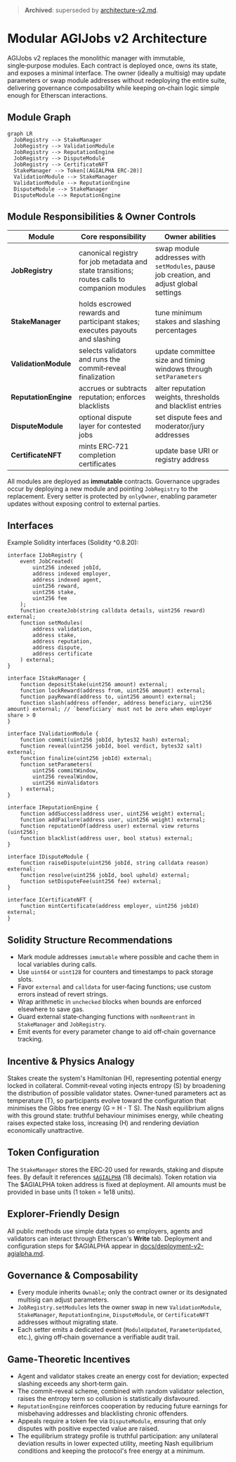 > **Archived**: superseded by [architecture-v2.md](../architecture-v2.md).

# Modular AGIJobs v2 Architecture

AGIJobs v2 replaces the monolithic manager with immutable, single‑purpose modules. Each contract is deployed once, owns its
state, and exposes a minimal interface. The owner (ideally a multisig) may update parameters or swap module addresses without
redeploying the entire suite, delivering governance composability while keeping on‑chain logic simple enough for Etherscan
interactions.

## Module Graph

```mermaid
graph LR
  JobRegistry --> StakeManager
  JobRegistry --> ValidationModule
  JobRegistry --> ReputationEngine
  JobRegistry --> DisputeModule
  JobRegistry --> CertificateNFT
  StakeManager --> Token[(AGIALPHA ERC‑20)]
  ValidationModule --> StakeManager
  ValidationModule --> ReputationEngine
  DisputeModule --> StakeManager
  DisputeModule --> ReputationEngine
```

## Module Responsibilities & Owner Controls

| Module               | Core responsibility                                                                          | Owner abilities                                                                         |
| -------------------- | -------------------------------------------------------------------------------------------- | --------------------------------------------------------------------------------------- |
| **JobRegistry**      | canonical registry for job metadata and state transitions; routes calls to companion modules | swap module addresses with `setModules`, pause job creation, and adjust global settings |
| **StakeManager**     | holds escrowed rewards and participant stakes; executes payouts and slashing                 | tune minimum stakes and slashing percentages                                            |
| **ValidationModule** | selects validators and runs the commit‑reveal finalization                                   | update committee size and timing windows through `setParameters`                        |
| **ReputationEngine** | accrues or subtracts reputation; enforces blacklists                                         | alter reputation weights, thresholds and blacklist entries                              |
| **DisputeModule**    | optional dispute layer for contested jobs                                                    | set dispute fees and moderator/jury addresses                                           |
| **CertificateNFT**   | mints ERC‑721 completion certificates                                                        | update base URI or registry address                                                     |

All modules are deployed as **immutable** contracts. Governance upgrades occur by deploying a new module and pointing `JobRegistry` to the replacement. Every setter is protected by `onlyOwner`, enabling parameter updates without exposing control to external parties.

## Interfaces

Example Solidity interfaces (Solidity ^0.8.20):

```solidity
interface IJobRegistry {
    event JobCreated(
        uint256 indexed jobId,
        address indexed employer,
        address indexed agent,
        uint256 reward,
        uint256 stake,
        uint256 fee
    );
    function createJob(string calldata details, uint256 reward) external;
    function setModules(
        address validation,
        address stake,
        address reputation,
        address dispute,
        address certificate
    ) external;
}

interface IStakeManager {
    function depositStake(uint256 amount) external;
    function lockReward(address from, uint256 amount) external;
    function payReward(address to, uint256 amount) external;
    function slash(address offender, address beneficiary, uint256 amount) external; // `beneficiary` must not be zero when employer share > 0
}

interface IValidationModule {
    function commit(uint256 jobId, bytes32 hash) external;
    function reveal(uint256 jobId, bool verdict, bytes32 salt) external;
    function finalize(uint256 jobId) external;
    function setParameters(
        uint256 commitWindow,
        uint256 revealWindow,
        uint256 minValidators
    ) external;
}

interface IReputationEngine {
    function addSuccess(address user, uint256 weight) external;
    function addFailure(address user, uint256 weight) external;
    function reputationOf(address user) external view returns (uint256);
    function blacklist(address user, bool status) external;
}

interface IDisputeModule {
    function raiseDispute(uint256 jobId, string calldata reason) external;
    function resolve(uint256 jobId, bool uphold) external;
    function setDisputeFee(uint256 fee) external;
}

interface ICertificateNFT {
    function mintCertificate(address employer, uint256 jobId) external;
}
```

## Solidity Structure Recommendations

- Mark module addresses `immutable` where possible and cache them in local variables during calls.
- Use `uint64` or `uint128` for counters and timestamps to pack storage slots.
- Favor `external` and `calldata` for user‑facing functions; use custom errors instead of revert strings.
- Wrap arithmetic in `unchecked` blocks when bounds are enforced elsewhere to save gas.
- Guard external state‑changing functions with `nonReentrant` in `StakeManager` and `JobRegistry`.
- Emit events for every parameter change to aid off‑chain governance tracking.

## Incentive & Physics Analogy

Stakes create the system's Hamiltonian \(H\), representing potential energy locked in collateral. Commit‑reveal voting injects
entropy \(S\) by broadening the distribution of possible validator states. Owner‑tuned parameters act as temperature \(T\), so
participants evolve toward the configuration that minimises the Gibbs free energy \(G = H - T S\). The Nash equilibrium aligns
with this ground state: truthful behaviour minimises energy, while cheating raises expected stake loss, increasing \(H\) and
rendering deviation economically unattractive.

## Token Configuration

The `StakeManager` stores the ERC‑20 used for rewards, staking and dispute fees. By default it references
[`$AGIALPHA`](https://etherscan.io/address/0xA61a3B3a130a9c20768EEBF97E21515A6046a1fA) (18 decimals). Token rotation via
The $AGIALPHA token address is fixed at deployment. All amounts must be provided in base units
(1 token = 1e18 units).

## Explorer‑Friendly Design

All public methods use simple data types so employers, agents and validators can interact through Etherscan's **Write** tab.
Deployment and configuration steps for $AGIALPHA appear in [docs/deployment-v2-agialpha.md](../deployment-v2-agialpha.md).

## Governance & Composability

- Every module inherits `Ownable`; only the contract owner or its designated multisig can adjust parameters.
- `JobRegistry.setModules` lets the owner swap in new `ValidationModule`, `StakeManager`, `ReputationEngine`, `DisputeModule`,
  or `CertificateNFT` addresses without migrating state.
- Each setter emits a dedicated event (`ModuleUpdated`, `ParameterUpdated`, etc.), giving off‑chain governance a verifiable
  audit trail.

## Game‑Theoretic Incentives

- Agent and validator stakes create an energy cost for deviation; expected slashing exceeds any short‑term gain.
- The commit–reveal scheme, combined with random validator selection, raises the entropy term so collusion is statistically
  disfavoured.
- `ReputationEngine` reinforces cooperation by reducing future earnings for misbehaving addresses and blacklisting chronic
  offenders.
- Appeals require a token fee via `DisputeModule`, ensuring that only disputes with positive expected value are raised.
- The equilibrium strategy profile is truthful participation: any unilateral deviation results in lower expected utility, meeting
  Nash equilibrium conditions and keeping the protocol's free energy at a minimum.

